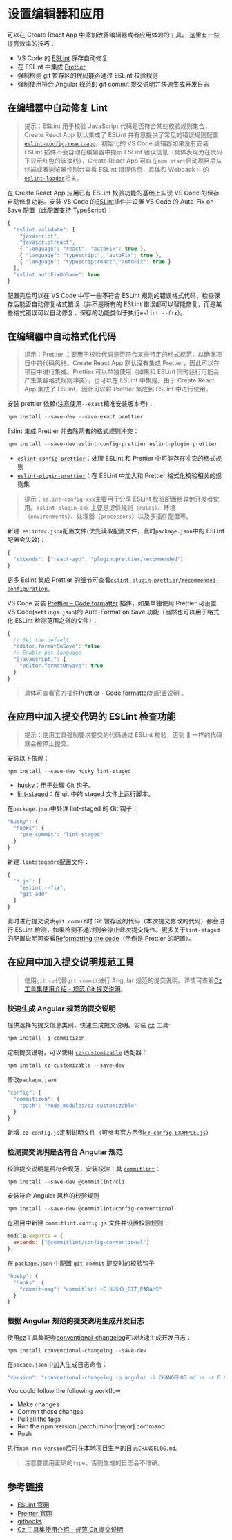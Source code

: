 # 设置编辑器和应用

可以在 Create React App 中添加改善编辑器或者应用体验的工具。 这里有一些提高效率的技巧：

- VS Code 的 [ESLint](https://eslint.org/) 保存自动修复
- 在 ESLint 中集成 [Prettier](https://prettier.io/)
- 强制检测 git 暂存区的代码能否通过 ESLint 校验规范
- 强制使用符合 Angular 规范的 git commit 提交说明并快速生成开发日志

## 在编辑器中自动修复 Lint

> 提示：ESLint 用于校验 JavaScript 代码是否符合某些校验规则集合，Create React App 默认集成了 ESLint 并有意提供了常见的错误规则配置[`eslint-config-react-app`](https://www.npmjs.com/package/eslint-config-react-app)。初始化的 VS Code 编辑器如果没有安装 ESLint 插件不会自动在编辑器中提示 ESLint 错误信息（具体表现为在代码下显示红色的波浪线），Create React App 可以在`npm start`启动项目后从终端或者浏览器控制台查看 ESLint 错误信息，具体和 Webpack 中的[`eslint-loader`](https://github.com/webpack-contrib/eslint-loader)相关。

在 Create React App 应用已有 ESLint 校验功能的基础上实现 VS Code 的保存自动修复功能。安装 VS Code 的[ESLint](https://marketplace.visualstudio.com/items?itemName=dbaeumer.vscode-eslint)插件并设置 VS Code 的 Auto-Fix on Save 配置（此配置支持 TypeScript）：

```javascript
{
  "eslint.validate": [
    "javascript",
    "javascriptreact",
    { "language": "react", "autoFix": true },
    { "language": "typescript", "autoFix": true },
    { "language": "typescriptreact","autoFix": true }
  ],
  "eslint.autoFixOnSave": true
}
```

配置完后可以在 VS Code 中写一些不符合 ESLint 规则的错误格式代码，检查保存后能否自动修复格式错误（并不是所有的 ESLint 错误都可以智能修复，而是某些格式错误可以自动修复，保存的功能类似于执行`eslint --fix`）。

## 在编辑器中自动格式化代码

> 提示：Prettier 主要用于校验代码是否符合某些特定的格式规范，以确保项目中的代码风格。Create React App 默认没有集成 Prettier，因此可以在项目中进行集成。Prettier 可以单独使用（如果和 ESLint 同时运行可能会产生某些格式规则冲突），也可以在 ESLint 中集成。由于 Create React App 集成了 ESLint，因此可以将 Prettier 集成到 ESLint 中进行使用。

安装 prettier 依赖(注意使用`--exact`精准安装版本号)：

```javascript
npm install --save-dev --save-exact prettier
```

Eslint 集成 Prettier 并去除两者的格式规则冲突：

```javascript
npm install --save-dev eslint-config-prettier eslint-plugin-prettier
```

- [`eslint-config-prettier`](https://github.com/prettier/eslint-config-prettier)：处理 ESLint 和 Prettier 中可能存在冲突的格式规则
- [`eslint-plugin-prettier`](https://github.com/prettier/eslint-plugin-prettier)：在 ESLint 中加入和 Prettier 格式化校验相关的规则集

> 提示：`eslint-config-xxx`主要用于分享 ESLint 校验配置给其他开发者使用。`eslint-plugin-xxx` 主要是提供规则（`rules`）、环境（`environments`）、处理器（`processors`）以及多插件配置等。

新建`.eslintrc.json`配置文件(优先读取配置文件，此时`package.json`中的 ESLint 配置会失效)：

```javascript
{
  "extends": ["react-app", "plugin:prettier/recommended"]
}
```

更多 Eslint 集成 Prettier 的细节可查看[`eslint-plugin-prettier/recommended-configuration`](https://github.com/prettier/eslint-plugin-prettier#recommended-configuration)。

VS Code 安装 [Prettier - Code formatter](https://marketplace.visualstudio.com/items?itemName=esbenp.prettier-vscode) 插件，如果单独使用 Prettier 可设置 VS Code(`settings.json`)的 Auto-Format on Save 功能（当然也可以用于格式化 ESLint 检测范围之外的文件）：

```javascript
{
  // Set the default
  "editor.formatOnSave": false,
  // Enable per-language
  "[javascript]": {
    "editor.formatOnSave": true
  }
}
```

> 具体可查看官方插件[Prettier - Code formatter](https://marketplace.visualstudio.com/items?itemName=esbenp.prettier-vscode)的配置说明 。

## 在应用中加入提交代码的 ESLint 检查功能

> 提示：使用工具强制要求提交的代码通过 ESLint 校验，否则 💩 一样的代码就会被停止提交。

安装以下依赖：

```javascript
npm install --save-dev husky lint-staged
```

- [husky](https://github.com/typicode/husky)：用于处理 [Git 钩子](https://git-scm.com/docs/githooks)。
- [lint-staged](https://github.com/okonet/lint-staged)：在 git 中的 staged 文件上运行脚本。

在`package.json`中处理 lint-staged 的 Git 钩子：

```javascript
"husky": {
  "hooks": {
    "pre-commit": "lint-staged"
  }
}
```

新建`.lintstagedrc`配置文件：

```javascript
{
  "*.js": [
    "eslint --fix",
    "git add"
  ]
}
```

此时进行提交说明`git commit`时 Git 暂存区的代码（本次提交修改的代码）都会进行 ESLint 检测，如果检测不通过则会停止此次提交操作。更多关于`lint-staged`的配置说明可查看[Reformatting the code](https://github.com/okonet/lint-staged#reformatting-the-code)（示例是 Prettier 的配置）。

## 在应用中加入提交说明规范工具

> 使用`git cz`代替`git commit`进行 Angular 规范的提交说明。详情可查看[Cz 工具集使用介绍 - 规范 Git 提交说明](https://juejin.im/post/5cc4694a6fb9a03238106eb9)。

### 快速生成 Angular 规范的提交说明

提供选择的提交信息类别，快速生成提交说明。安装 [cz](https://github.com/commitizen/cz-cli) 工具:

```javascript
npm install -g commitizen
```

定制提交说明，可以使用 [`cz-customizable`](https://github.com/leonardoanalista/cz-customizable) 适配器：

```javascript
npm install cz-customizable --save-dev
```

修改`package.json`

```javascript
"config": {
  "commitizen": {
    "path": "node_modules/cz-customizable"
  }
}
```

新增`.cz-config.js`定制说明文件（可参考官方示例[`cz-config-EXAMPLE.js`](https://github.com/leonardoanalista/cz-customizable/blob/master/cz-config-EXAMPLE.js)）

### 检测提交说明是否符合 Angular 规范

校验提交说明是否符合规范，安装校验工具 [`commitlint`](https://github.com/conventional-changelog/commitlint)：

```javascript
npm install --save-dev @commitlint/cli
```

安装符合 Angular 风格的校验规则

```javascript
npm install --save-dev @commitlint/config-conventional
```

在项目中新建 `commitlint.config.js` 文件并设置校验规则：

```javascript
module.exports = {
  extends: ["@commitlint/config-conventional"]
};
```

在 `package.json` 中配置 `git commit` 提交时的校验钩子

```javascript
"husky": {
  "hooks": {
    "commit-msg": "commitlint -E HUSKY_GIT_PARAMS"
  }
}
```

### 根据 Angular 规范的提交说明生成开发日志

使用[cz](https://github.com/commitizen/cz-cli)工具集配套[conventional-changelog](https://github.com/conventional-changelog/conventional-changelog/tree/master/packages/conventional-changelog)可以快速生成开发日志：

```javascript
npm install conventional-changelog --save-dev
```

在`pacage.json`中加入生成日志命令：

```javascript
"version": "conventional-changelog -p angular -i CHANGELOG.md -s -r 0 && git add CHANGELOG.md"
```

You could follow the following workflow

- Make changes
- Commit those changes
- Pull all the tags
- Run the npm version [patch|minor|major] command
- Push

执行`npm run version`后可在本地项目生产的日志`CHANGELOG.md`。

> 注意要使用正确的`type`，否则生成的日志会不准确。

## 参考链接

- [ESLint 官网](https://eslint.org/)
- [Preitter 官网](https://prettier.io/)
- [githooks](https://git-scm.com/docs/githooks)
- [Cz 工具集使用介绍 - 规范 Git 提交说明](https://juejin.im/post/5cc4694a6fb9a03238106eb9)
